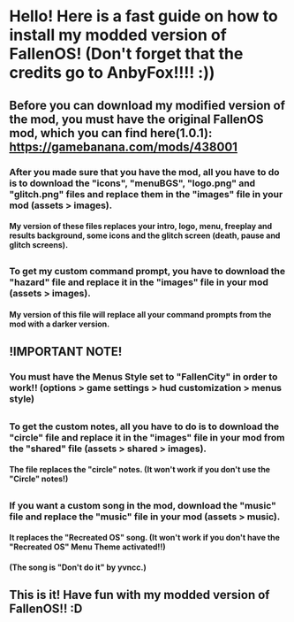 # Hello! Here is a fast guide on how to install my modded version of FallenOS! (Don't forget that the credits go to AnbyFox!!!! :))
## Before you can download my modified version of the mod, you must have the original FallenOS mod, which you can find here(1.0.1): https://gamebanana.com/mods/438001

### After you made sure that you have the mod, all you have to do is to download the "icons", "menuBGS", "logo.png" and "glitch.png" files and replace them in the "images" file in your mod (assets > images).
#### My version of these files replaces your intro, logo, menu, freeplay and results background, some icons and the glitch screen (death, pause and glitch screens).

##
### To get my custom command prompt, you have to download the "hazard" file and replace it in the "images" file in your mod (assets > images).
#### My version of this file will replace all your command prompts from the mod with a darker version.

## !IMPORTANT NOTE!
### You must have the Menus Style set to "FallenCity" in order to work!! (options > game settings > hud customization > menus style)

##
### To get the custom notes, all you have to do is to download the "circle" file and replace it in the "images" file in your mod from the "shared" file (assets > shared > images).
#### The file replaces the "circle" notes. (It won't work if you don't use the "Circle" notes!)

## 
### If you want a custom song in the mod, download the "music" file and replace the "music" file in your mod (assets > music).
#### It replaces the "Recreated OS" song. (It won't work if you don't have the "Recreated OS" Menu Theme activated!!)
#### (The song is "Don't do it" by yvncc.)

## This is it! Have fun with my modded version of FallenOS!! :D
